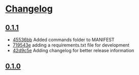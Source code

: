 # [Changelog](https://github.com/openops/stackstrap/releases)

## [0.1.1](https://github.com/openops/stackstrap/compare/0.1.0...0.1.1)

* [45536bb](https://github.com/openops/stackstrap/commit/45536bb) Added commands folder to MANIFEST
* [719543e](https://github.com/openops/stackstrap/commit/719543e) adding a requirements.txt file for development
* [42d9c5e](https://github.com/openops/stackstrap/commit/42d9c5e) Adding changelog for better release information

## [0.1.0](https://github.com/openops/stackstrap/compare/0.1.0...0.1.0)


